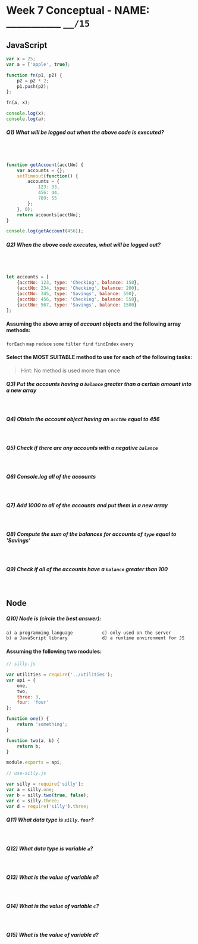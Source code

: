 # Week 7 Conceptual - NAME: ___________  `__/15`


## JavaScript

```js
var x = 25;
var a = ['apple', true];

function fn(p1, p2) {
	p2 = p2 * 2;
	p1.push(p2);
};

fn(a, x);

console.log(x);
console.log(a);
```

##### Q1) What will be logged out when the above code is executed?
<br><br>

```js
function getAccount(acctNo) {
	var accounts = {};
	setTimeout(function() {
		accounts = {
			123: 33,
			456: 44,
			789: 55
		};
	}, 0);
	return accounts[acctNo];
}

console.log(getAccount(456));
```

##### Q2) When the above code executes, what will be logged out?
<br><br>

```js
let accounts = [
	{acctNo: 123, type: 'Checking', balance: 150},
	{acctNo: 234, type: 'Checking', balance: 200},
	{acctNo: 345, type: 'Savings', balance: 550},
	{acctNo: 456, type: 'Checking', balance: 550},
	{acctNo: 567, type: 'Savings', balance: 1500}
];
```
#### Assuming the above array of _account_ objects and the following array methods:

`forEach` `map` `reduce` `some` `filter` `find` `findIndex` `every`

#### Select the MOST SUITABLE method to use for each of the following tasks:
> Hint: No method is used more than once

##### Q3) Put the _accounts_ having a `balance` greater than a certain amount into a new array
<br>

##### Q4) Obtain the _account_ object having an `acctNo` equal to 456
<br>

##### Q5) Check if there are any _accounts_ with a negative `balance`
<br>

##### Q6) Console.log all of the _accounts_
<br>

##### Q7) Add 1000 to all of the _accounts_ and put them in a new array
<br>

##### Q8) Compute the sum of the balances for _accounts_ of `type` equal to 'Savings'
<br>

##### Q9) Check if all of the _accounts_ have a `balance` greater than 100
<br>

## Node

##### Q10) Node is (circle the best answer):

```
a) a programming language			c) only used on the server
b) a JavaScript library				d) a runtime environment for JS
```

#### Assuming the following two modules:

```js
// silly.js

var utilities = require('../utilities');
var api = {
	one,
	two,
	three: 3,
	four: 'four'
};

function one() {
	return 'something';
}

function two(a, b) {
	return b;
}

module.exports = api;
```
```js
// use-silly.js

var silly = require('silly');
var a = silly.one;
var b = silly.two(true, false);
var c = silly.three;
var d = require('silly').three;

```

##### Q11) What data type is `silly.four`?
<br>

##### Q12) What data type is variable `a`?
<br>

##### Q13) What is the value of variable `b`?
<br>

##### Q14) What is the value of variable `c`?
<br>

##### Q15) What is the value of variable `d`?
<br>


